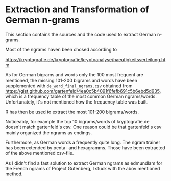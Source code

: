 # Extraction and Transformation of German n-grams

This section contains the sources and the code used to extract German n-grams.

Most of the ngrams haven been chosed according to  

https://kryptografie.de/kryptografie/kryptoanalyse/haeufigkeitsverteilung.htm

As for German bigrams and words only the 100 most frequent are mentioned, the missing 101-200 bigrams and words have been supplemented with `de_word_final_ngrams.csv`  obtained from https://gist.github.com/gartenfeld/4ea0c5b4091f6fefb691c5b6ebd5d935,
which is a frequency table of the most common German ngrams/words. Unfortunately, it's not mentioned how the frequency table was built.

R has then be used to extract the most 101-200 bigrams/words. 

Noticeably, for example the top 10 bigrams/words of kryptografie.de doesn't match gartenfeld's csv. One reason could be that gartenfeld's csv mainly organized the ngrams as endings.

Furthermore, as German words a frequently quite long. The ngram trainer has been extended by penta- and hexagramms. Those have been extracted of the above mentioned csv-file.

As I didn't find a fast solution to extract German ngrams as edmundlam for the French ngrams of Project Gutenberg, I stuck with the abov mentioned method.
